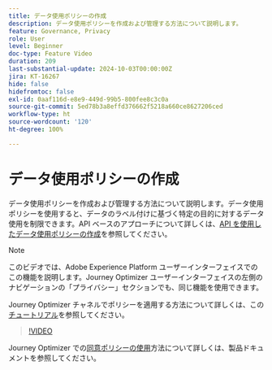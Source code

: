 ```yaml
---
title: データ使用ポリシーの作成
description: データ使用ポリシーを作成および管理する方法について説明します。
feature: Governance, Privacy
role: User
level: Beginner
doc-type: Feature Video
duration: 209
last-substantial-update: 2024-10-03T00:00:00Z
jira: KT-16267
hide: false
hidefromtoc: false
exl-id: 0aaf116d-e8e9-449d-99b5-800fee8c3c0a
source-git-commit: 5ed78b3a8effd376662f5218a660ce8627206ced
workflow-type: ht
source-wordcount: '120'
ht-degree: 100%

---
```


# データ使用ポリシーの作成

データ使用ポリシーを作成および管理する方法について説明します。データ使用ポリシーを使用すると、データのラベル付けに基づく特定の目的に対するデータ使用を制限できます。API ベースのアプローチについて詳しくは、[API を使用したデータ使用ポリシーの作成](https://experienceleague.adobe.com/ja/docs/experience-platform/data-governance/policies/create)を参照してください。

>[!NOTE]
>
>このビデオでは、Adobe Experience Platform ユーザーインターフェイスでのこの機能を説明します。Journey Optimizer ユーザーインターフェイスの左側のナビゲーションの「プライバシー」セクションでも、同じ機能を使用できます。
>
>Journey Optimizer チャネルでポリシーを適用する方法について詳しくは、この[チュートリアル](/help/privacy/enforce-data-usage-policies-in-journey-optimizer-channels.md)を参照してください。

>[!VIDEO](https://video.tv.adobe.com/v/32977/?learn=on)

Journey Optimizer での[同意ポリシーの使用](https://experienceleague.adobe.com/ja/docs/journey-optimizer/using/privacy/consent/consent-restricted)方法について詳しくは、製品ドキュメントを参照してください。
